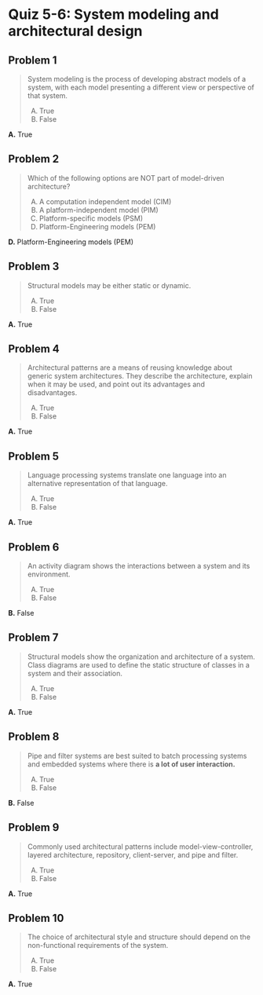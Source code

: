 <style type="text/css">ol { list-style-type: upper-alpha; }</style>

# Quiz 5-6: System modeling and architectural design

## Problem 1

> System modeling is the process of developing abstract models of a system, with
  each model presenting a different view or perspective of that system.
>
> 1.  True
> 1.  False

**A.** True

## Problem 2

> Which of the following options are NOT part of model-driven architecture?
>
> 1.  A computation independent model (CIM)
> 1.  A platform-independent model (PIM)
> 1.  Platform-specific models (PSM)
> 1.  Platform-Engineering models (PEM)

**D.** Platform-Engineering models (PEM)

## Problem 3

> Structural models may be either static or dynamic.
>
> 1.  True
> 1.  False

**A.** True

## Problem 4

> Architectural patterns are a means of reusing knowledge about generic system
  architectures. They describe the architecture, explain when it may be used,
  and point out its advantages and disadvantages.
>
> 1.  True
> 1.  False

**A.** True

## Problem 5

> Language processing systems translate one language into an alternative
  representation of that language.
>
> 1.  True
> 1.  False

**A.** True

## Problem 6

> An activity diagram shows the interactions between a system and its
  environment.
>
> 1.  True
> 1.  False

**B.** False

## Problem 7

> Structural models show the organization and architecture of a system. Class
  diagrams are used to define the static structure of classes in a system and
  their association.
>
> 1.  True
> 1.  False

**A.** True

## Problem 8

> Pipe and filter systems are best suited to batch processing systems and
  embedded systems where there is **a lot of user interaction.**
>
> 1.  True
> 1.  False

**B.** False

## Problem 9

> Commonly used architectural patterns include model-view-controller, layered
  architecture, repository, client-server, and pipe and filter.
>
> 1.  True
> 1.  False

**A.** True

## Problem 10

> The choice of architectural style and structure should depend on the
  non-functional requirements of the system.
>
> 1.  True
> 1.  False

**A.** True
